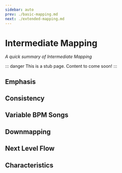 ```yaml
---
sidebar: auto
prev: ./basic-mapping.md
next: ./extended-mapping.md
---
```

# Intermediate Mapping
_A quick summary of Intermediate Mapping_

::: danger
This is a stub page. Content to come soon!
:::

## Emphasis
## Consistency
## Variable BPM Songs
## Downmapping
## Next Level Flow
## Characteristics
